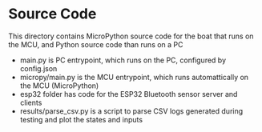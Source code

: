 # Source Code
This directory contains MicroPython source code for the boat that runs on the MCU, and Python source code than runs on a PC
- main.py is PC entrypoint, which runs on the PC, configured by config.json
- micropy/main.py is the MCU entrypoint, which runs automattically on the MCU (MicroPython)
- esp32 folder has code for the ESP32 Bluetooth sensor server and clients
- results/parse_csv.py is a script to parse CSV logs generated during testing and plot the states and inputs